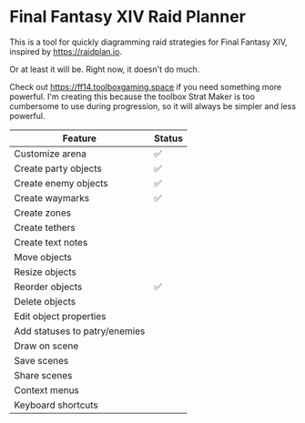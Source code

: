 # Final Fantasy XIV Raid Planner

This is a tool for quickly diagramming raid strategies for Final Fantasy XIV,
inspired by https://raidplan.io.

Or at least it will be. Right now, it doesn't do much.

Check out https://ff14.toolboxgaming.space if you need something more powerful.
I'm creating this because the toolbox Strat Maker is too cumbersome to use during
progression, so it will always be simpler and less powerful.

| Feature                       | Status |
| ----------------------------- | ------ |
| Customize arena               | ✅     |
| Create party objects          | ✅     |
| Create enemy objects          | ✅     |
| Create waymarks               | ✅     |
| Create zones                  |        |
| Create tethers                |        |
| Create text notes             |        |
| Move objects                  |        |
| Resize objects                |        |
| Reorder objects               | ✅     |
| Delete objects                |        |
| Edit object properties        |        |
| Add statuses to patry/enemies |        |
| Draw on scene                 |        |
| Save scenes                   |        |
| Share scenes                  |        |
| Context menus                 |        |
| Keyboard shortcuts            |        |
